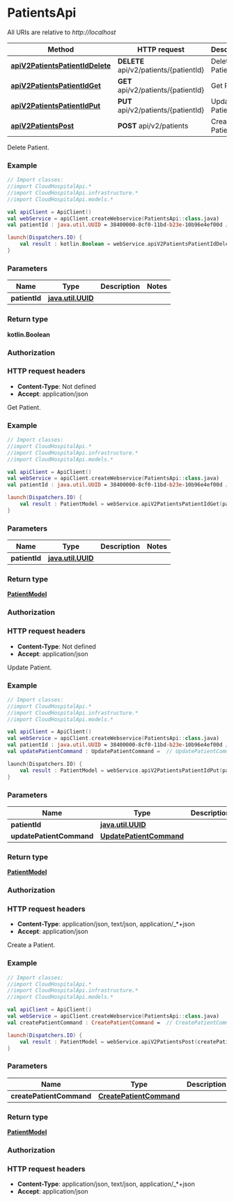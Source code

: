 # PatientsApi

All URIs are relative to *http://localhost*

Method | HTTP request | Description
------------- | ------------- | -------------
[**apiV2PatientsPatientIdDelete**](PatientsApi.md#apiV2PatientsPatientIdDelete) | **DELETE** api/v2/patients/{patientId} | Delete Patient.
[**apiV2PatientsPatientIdGet**](PatientsApi.md#apiV2PatientsPatientIdGet) | **GET** api/v2/patients/{patientId} | Get Patient.
[**apiV2PatientsPatientIdPut**](PatientsApi.md#apiV2PatientsPatientIdPut) | **PUT** api/v2/patients/{patientId} | Update Patient.
[**apiV2PatientsPost**](PatientsApi.md#apiV2PatientsPost) | **POST** api/v2/patients | Create a Patient.



Delete Patient.

### Example
```kotlin
// Import classes:
//import CloudHospitalApi.*
//import CloudHospitalApi.infrastructure.*
//import CloudHospitalApi.models.*

val apiClient = ApiClient()
val webService = apiClient.createWebservice(PatientsApi::class.java)
val patientId : java.util.UUID = 38400000-8cf0-11bd-b23e-10b96e4ef00d // java.util.UUID | 

launch(Dispatchers.IO) {
    val result : kotlin.Boolean = webService.apiV2PatientsPatientIdDelete(patientId)
}
```

### Parameters

Name | Type | Description  | Notes
------------- | ------------- | ------------- | -------------
 **patientId** | [**java.util.UUID**](.md)|  |

### Return type

**kotlin.Boolean**

### Authorization



### HTTP request headers

 - **Content-Type**: Not defined
 - **Accept**: application/json


Get Patient.

### Example
```kotlin
// Import classes:
//import CloudHospitalApi.*
//import CloudHospitalApi.infrastructure.*
//import CloudHospitalApi.models.*

val apiClient = ApiClient()
val webService = apiClient.createWebservice(PatientsApi::class.java)
val patientId : java.util.UUID = 38400000-8cf0-11bd-b23e-10b96e4ef00d // java.util.UUID | 

launch(Dispatchers.IO) {
    val result : PatientModel = webService.apiV2PatientsPatientIdGet(patientId)
}
```

### Parameters

Name | Type | Description  | Notes
------------- | ------------- | ------------- | -------------
 **patientId** | [**java.util.UUID**](.md)|  |

### Return type

[**PatientModel**](PatientModel.md)

### Authorization



### HTTP request headers

 - **Content-Type**: Not defined
 - **Accept**: application/json


Update Patient.

### Example
```kotlin
// Import classes:
//import CloudHospitalApi.*
//import CloudHospitalApi.infrastructure.*
//import CloudHospitalApi.models.*

val apiClient = ApiClient()
val webService = apiClient.createWebservice(PatientsApi::class.java)
val patientId : java.util.UUID = 38400000-8cf0-11bd-b23e-10b96e4ef00d // java.util.UUID | 
val updatePatientCommand : UpdatePatientCommand =  // UpdatePatientCommand | 

launch(Dispatchers.IO) {
    val result : PatientModel = webService.apiV2PatientsPatientIdPut(patientId, updatePatientCommand)
}
```

### Parameters

Name | Type | Description  | Notes
------------- | ------------- | ------------- | -------------
 **patientId** | [**java.util.UUID**](.md)|  |
 **updatePatientCommand** | [**UpdatePatientCommand**](UpdatePatientCommand.md)|  | [optional]

### Return type

[**PatientModel**](PatientModel.md)

### Authorization



### HTTP request headers

 - **Content-Type**: application/json, text/json, application/_*+json
 - **Accept**: application/json


Create a Patient.

### Example
```kotlin
// Import classes:
//import CloudHospitalApi.*
//import CloudHospitalApi.infrastructure.*
//import CloudHospitalApi.models.*

val apiClient = ApiClient()
val webService = apiClient.createWebservice(PatientsApi::class.java)
val createPatientCommand : CreatePatientCommand =  // CreatePatientCommand | 

launch(Dispatchers.IO) {
    val result : PatientModel = webService.apiV2PatientsPost(createPatientCommand)
}
```

### Parameters

Name | Type | Description  | Notes
------------- | ------------- | ------------- | -------------
 **createPatientCommand** | [**CreatePatientCommand**](CreatePatientCommand.md)|  | [optional]

### Return type

[**PatientModel**](PatientModel.md)

### Authorization



### HTTP request headers

 - **Content-Type**: application/json, text/json, application/_*+json
 - **Accept**: application/json

